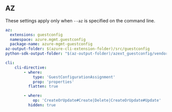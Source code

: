 ## AZ

These settings apply only when `--az` is specified on the command line.

``` yaml $(az)
az:
  extensions: guestconfig
  namespace: azure.mgmt.guestconfig
  package-name: azure-mgmt-guestconfig
az-output-folder: $(azure-cli-extension-folder)/src/guestconfig
python-sdk-output-folder: "$(az-output-folder)/azext_guestconfig/vendored_sdks/guestconfig"

cli:
    cli-directive:
        - where:
            type: 'GuestConfigurationAssignment'
            prop: 'properties'
          flatten: true

        - where:
            op: 'CreateOrUpdate#Create|Delete|CreateOrUpdate#Update'
          hidden: true
```
